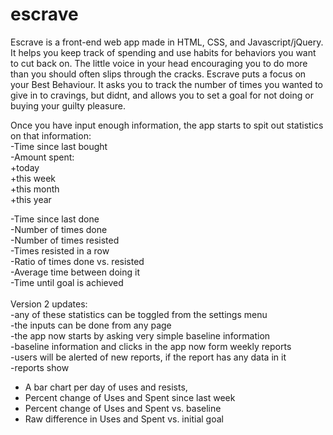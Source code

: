 # escrave

Escrave is a front-end web app made in HTML, CSS, and Javascript/jQuery.
It helps you keep track of spending and use habits for behaviors you want to cut back on.
The little voice in your head encouraging you to do more than you should often slips through the cracks.
Escrave puts a focus on your Best Behaviour.
It asks you to track the number of times you wanted to give in to cravings, but didnt, 
and allows you to set a goal for not doing or buying your guilty pleasure.

Once you have input enough information, the app starts to spit out statistics on that information:<br />
-Time since last bought<br />
-Amount spent:<br />
 +today<br />
 +this week<br />
 +this month<br />
 +this year<br />

-Time since last done<br />
-Number of times done<br />
-Number of times resisted<br />
-Times resisted in a row<br />
-Ratio of times done vs. resisted<br />
-Average time between doing it<br />
-Time until goal is achieved<br />
<br />
Version 2 updates:<br />
-any of these statistics can be toggled from the settings menu<br />
-the inputs can be done from any page<br />
-the app now starts by asking very simple baseline information<br />
-baseline information and clicks in the app now form weekly reports<br />
-users will be alerted of new reports, if the report has any data in it<br />
-reports show <br />
 + A bar chart per day of uses and resists, <br />
 + Percent change of Uses and Spent since last week <br />
 + Percent change of Uses and Spent vs. baseline<br />
 + Raw difference in Uses and Spent vs. initial goal<br />
